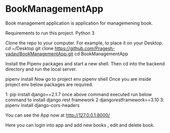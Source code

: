 # BookManagementApp
Book management application is application for managemening book.

Requirements to run this project.
Python 3 
 
Clone the repo to your computer. For example, to place it on your Desktop.
cd ~/Desktop
git clone https://github.com/Pragesh-yadav/BookManagementApp.git
cd BookManagementApp

Install the Pipenv packages and start a new shell. Then cd into the backend directory and run the local server.

pipenv install
Now go to project env
pipenv shell
 Once you are inside project env below packages are required. 

1: pip install django==2.1.7
once above command executed run below command to install django  rest framework
2 djangorestframework==3.10
3: pipenv install django-cors-headers

You can see the App now at http://127.0.0.1:8000/

Here you can login into app and add new books , edit and delete book.

